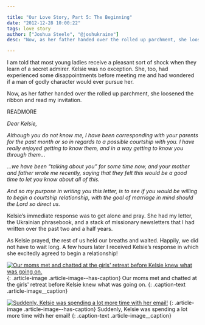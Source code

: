 ```yaml
---

title: "Our Love Story, Part 5: The Beginning"
date: "2012-12-28 10:00:22"
tags: love story
author: ["Joshua Steele", "@joshukraine"]
desc: "Now, as her father handed over the rolled up parchment, she loosened the ribbon and read my invitation."

---
```


I am told that most young ladies receive a pleasant sort of shock when they learn of a secret admirer. Kelsie was no exception. She, too, had experienced some disappointments before meeting me and had wondered if a man of godly character would ever pursue her.

Now, as her father handed over the rolled up parchment, she loosened the ribbon and read my invitation.

READMORE

*Dear Kelsie,*

*Although you do not know me, I have been corresponding with your parents for the past month or so in regards to a possible courtship with you. I have really enjoyed getting to know them, and in a way getting to know you through them…*

*…we have been “talking about you” for some time now, and your mother and father wrote me recently, saying that they felt this would be a good time to let you know about all of this.*

*And so my purpose in writing you this letter, is to see if you would be willing to begin a courtship relationship, with the goal of marriage in mind should the Lord so direct us.*

Kelsie’s immediate response was to get alone and pray. She had my letter, the Ukrainian phrasebook, and a stack of missionary newsletters that I had written over the past two and a half years.

As Kelsie prayed, the rest of us held our breaths and waited. Happily, we did not have to wait long. A few hours later I received Kelsie’s response in which she excitedly agreed to begin a relationship!

<a href="//d21yo20tm8bmc2.cloudfront.net/2012/12/P1010014_2.jpg"><img class="size-medium wp-image-1699 " alt="Our moms met and chatted at the girls' retreat before Kelsie knew what was going on." src="//d21yo20tm8bmc2.cloudfront.net/2012/12/P1010014_2-450x337.jpg" /></a>
{: .article-image .article-image--has-caption}
Our moms met and chatted at the girls' retreat before Kelsie knew what was going on.
{: .caption-text .article-image__caption}

<a href="//d21yo20tm8bmc2.cloudfront.net/2012/12/P1010013_2.jpg"><img class="size-medium wp-image-1701 " alt="Suddenly, Kelsie was spending a lot more time with her email!" src="//d21yo20tm8bmc2.cloudfront.net/2012/12/P1010013_2-450x337.jpg" /></a>
{: .article-image .article-image--has-caption}
Suddenly, Kelsie was spending a lot more time with her email!
{: .caption-text .article-image__caption}
